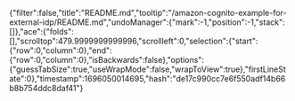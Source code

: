 {"filter":false,"title":"README.md","tooltip":"/amazon-cognito-example-for-external-idp/README.md","undoManager":{"mark":-1,"position":-1,"stack":[]},"ace":{"folds":[],"scrolltop":479.9999999999996,"scrollleft":0,"selection":{"start":{"row":0,"column":0},"end":{"row":0,"column":0},"isBackwards":false},"options":{"guessTabSize":true,"useWrapMode":false,"wrapToView":true},"firstLineState":0},"timestamp":1696050014695,"hash":"de17c990cc7e6f550adf14b66b8b754ddc8daf41"}